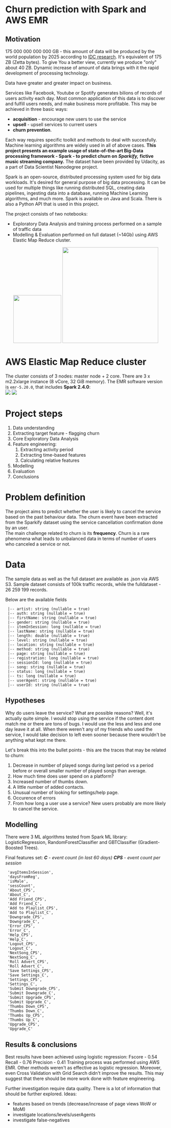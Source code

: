 # Churn prediction with Spark and AWS EMR

## Motivation
175 000 000 000 000 GB - this amount of data will be produced by the world population by 2025 according 
to <a href=https://www.seagate.com/files/www-content/our-story/trends/files/idc-seagate-dataage-whitepaper.pdf>IDC research</a>. 
It's equivalent of 175 ZB (Zetta bytes). To give You a better view, currently we produce "only" about 40 ZB. 
Dynamic increase of amount of data brings with it the rapid development of processing technology. 

Data have greater and greater impact on business.

Services like Facebook, Youtube or Spotify generates bilions of records of users activity each day. Most common 
application of this data is to discover and fulfill users needs, and make business more profitable. 
This may be achieved in three basic ways:
- **acquisition** - encourage new users to use the service
- **upsell** - upsell services to current users
- **churn prevention**.

Each way requires specific toolkit and methods to deal with succesfully. Machine learning algorithms are widely used in all of above cases.
**This project presents an example usage of state-of-the-art Big-Data processing framework - Spark -  to predict churn on** ***Sparkify,*** **fictive music streaming company.**
The dataset have been provided by Udacity, as a part of Data Scientist Nanodegree project.
 
Spark is an open-source, distributed processing system used for big data workloads. It's desired for general purpose of big data processing.
It can be used for multiple things like running distributed SQL, creating data pipelines, ingesting data into a database, 
running Machine Learning algorithms, and much more. Spark is available on Java and Scala. There is also a Python API that is used in this project.

The project consists of two notebooks:
* Exploratory Data Analysis and training process performed on a sample of traffic data
* Modelling & Evaluation performed on full dataset (~14Gb) using AWS Elastic Map Reduce cluster.

<p align="center">
<img width="150" vertical-align="middle" src="img/enr.png"/>

<img width="300" vertical-align="middle" src="img/spark.png"/> 
</p>

# AWS Elastic Map Reduce cluster
The cluster consists of 3 nodes: master node + 2 core. There are 3 x m2.2xlarge instance (8 vCore, 32 GiB memory). 
The EMR software version is `emr-5.20.0`, that includes **Spark 2.4.0**:   
<img vertical-align="middle" src="img/awsemr1.PNG"/> 
<img vertical-align="middle" src="img/awsemr2.PNG"/> 

# Project steps
1. Data understanding
1. Extracting target feature - flagging churn
1. Core Exploratory Data Analysis
1. Feature engineering:
    1. Extracting activity period 
    1. Extracting time-based features
    1. Calculating relative features
1. Modelling
1. Evaluation
1. Conclusions
   

# Problem definition
The project aims to predict whether the user is likely to cancel the service based on the past behaviour data.
The churn event have been extracted from the Sparkify dataset using the service cancellation confirmation done by an user.  
The main challenge related to churn is its **frequency**. Churn is a rare phenomena what leads to unbalanced 
data in terms of number of users who canceled a service or not.


# Data
The sample data as well as the full dataset are available as .json via AWS S3.
Sample dataset consists of 100k traffic records, while the fulldataset - 26 259 199 records.

Below are the available fields
```
 |-- artist: string (nullable = true)
 |-- auth: string (nullable = true)
 |-- firstName: string (nullable = true)
 |-- gender: string (nullable = true)
 |-- itemInSession: long (nullable = true)
 |-- lastName: string (nullable = true)
 |-- length: double (nullable = true)
 |-- level: string (nullable = true)
 |-- location: string (nullable = true)
 |-- method: string (nullable = true)
 |-- page: string (nullable = true)
 |-- registration: long (nullable = true)
 |-- sessionId: long (nullable = true)
 |-- song: string (nullable = true)
 |-- status: long (nullable = true)
 |-- ts: long (nullable = true)
 |-- userAgent: string (nullable = true)
 |-- userId: string (nullable = true)
```

## Hypotheses
Why do users leave the service? What are possible reasons? Well, it's actually quite simple. I would stop using the 
service if the content dont match me or there are tons of bugs. I would use the less and less and one day leave it at all. 
When there weren't any of my friends who used the service, I would take decision to left even sooner because there wouldn't 
be anything what kept me there.

Let's break this into the bullet points - this are the traces that may be related to churn:
1. Decrease in number of played songs during last period vs a period before or overall smaller number of played songs 
than average.
1. How much time does user spend on a platform?
1. Increased number of thumbs down.
1. A little number of added contacts.
1. Unusual number of looking for settings/help page.
1. Occurence of errors
1. From how long a user use a service? New users probably are more likely to cancel the service.

## Modelling
There were 3 ML algorithms tested from Spark ML library: LogisticRegression, RandomForestClassifier and GBTClassifier (Gradient-Boosted Trees).

Final features set:
***C*** - *event count (in last 60 days)*
***CPS*** - *event count per session*

```
 'avgItemsInSession',
 'daysFromReg',
 'isMale',
 'sessCount',
 'About_CPS',
 'About_C',
 'Add Friend_CPS',
 'Add Friend_C',
 'Add to Playlist_CPS',
 'Add to Playlist_C',
 'Downgrade_CPS',
 'Downgrade_C',
 'Error_CPS',
 'Error_C',
 'Help_CPS',
 'Help_C',
 'Logout_CPS',
 'Logout_C',
 'NextSong_CPS',
 'NextSong_C',
 'Roll Advert_CPS',
 'Roll Advert_C',
 'Save Settings_CPS',
 'Save Settings_C',
 'Settings_CPS',
 'Settings_C',
 'Submit Downgrade_CPS',
 'Submit Downgrade_C',
 'Submit Upgrade_CPS',
 'Submit Upgrade_C',
 'Thumbs Down_CPS',
 'Thumbs Down_C',
 'Thumbs Up_CPS',
 'Thumbs Up_C',
 'Upgrade_CPS',
 'Upgrade_C'
```


## Results & conclusions
Best results have been achieved using logistic regression:
Fscore - 0.54
Recall - 0.76
Precision - 0.41
Training process was performed using AWS EMR.
Other methods weren't as effective as logistic regression. Moreover, even Cross Validation with Grid Search didn't improve the results. This may suggest that there should be more work done with feature engineering.

Further investigation require data quality. There is a lot of information that should be further explored. Ideas:
* features based on trends (decrease/increase of page views WoW or MoM)
* investigate locations/levels/userAgents
* investigate false-negatives
